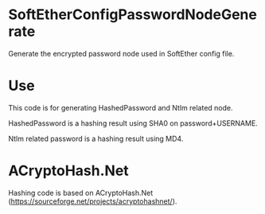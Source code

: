 # SoftEtherConfigPasswordNodeGenerate
Generate the encrypted password node used in SoftEther config file.

# Use
This code is for generating HashedPassword and Ntlm related node.

HashedPassword is a hashing result using SHA0 on password+USERNAME.

Ntlm related password is a hashing result using MD4.

# ACryptoHash.Net
Hashing code is based on ACryptoHash.Net (https://sourceforge.net/projects/acryptohashnet/).
